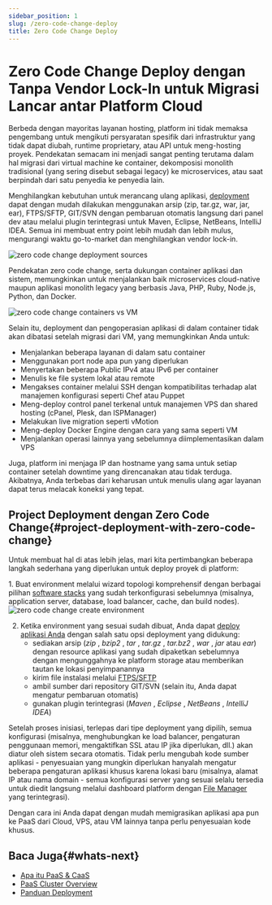 ```yaml
---
sidebar_position: 1
slug: /zero-code-change-deploy
title: Zero Code Change Deploy
---
```

# Zero Code Change Deploy dengan Tanpa Vendor Lock-In untuk Migrasi Lancar antar Platform Cloud

Berbeda dengan mayoritas layanan hosting, platform ini tidak memaksa pengembang untuk mengikuti persyaratan spesifik dari infrastruktur yang tidak dapat diubah, runtime proprietary, atau API untuk meng-hosting proyek. Pendekatan semacam ini menjadi sangat penting terutama dalam hal migrasi dari virtual machine ke container, dekomposisi monolith tradisional (yang sering disebut sebagai legacy) ke microservices, atau saat berpindah dari satu penyedia ke penyedia lain.

Menghilangkan kebutuhan untuk merancang ulang aplikasi, [deployment](<https://docs.dewacloud.com/docs/deployment-guide>) dapat dengan mudah dilakukan menggunakan arsip (zip, tar.gz, war, jar, ear), FTPS/SFTP, GIT/SVN dengan pembaruan otomatis langsung dari panel dev atau melalui plugin terintegrasi untuk Maven, Eclipse, NetBeans, IntelliJ IDEA. Semua ini membuat entry point lebih mudah dan lebih mulus, mengurangi waktu go-to-market dan menghilangkan vendor lock-in.

<img src="https://assets.dewacloud.com/dewacloud-docs/deployment/zero_code_change_deploy/18de87dfc80661420d9c28efa4a217551.svg" alt="zero code change deployment sources" max-width="100%"/>

Pendekatan zero code change, serta dukungan container aplikasi dan sistem, memungkinkan untuk menjalankan baik microservices cloud-native maupun aplikasi monolith legacy yang berbasis Java, PHP, Ruby, Node.js, Python, dan Docker.

<img src="https://assets.dewacloud.com/dewacloud-docs/deployment/zero_code_change_deploy/18de87dfc80661420d9c28efa4a217552.svg" alt="zero code change containers vs VM" max-width="100%"/>

Selain itu, deployment dan pengoperasian aplikasi di dalam container tidak akan dibatasi setelah migrasi dari VM, yang memungkinkan Anda untuk:

  * Menjalankan beberapa layanan di dalam satu container
  * Menggunakan port node apa pun yang diperlukan
  * Menyertakan beberapa Public IPv4 atau IPv6 per container
  * Menulis ke file system lokal atau remote
  * Mengakses container melalui SSH dengan kompatibilitas terhadap alat manajemen konfigurasi seperti Chef atau Puppet
  * Meng-deploy control panel terkenal untuk manajemen VPS dan shared hosting (cPanel, Plesk, dan ISPManager)
  * Melakukan live migration seperti vMotion
  * Meng-deploy Docker Engine dengan cara yang sama seperti VM
  * Menjalankan operasi lainnya yang sebelumnya diimplementasikan dalam VPS

Juga, platform ini menjaga IP dan hostname yang sama untuk setiap container setelah downtime yang direncanakan atau tidak terduga. Akibatnya, Anda terbebas dari keharusan untuk menulis ulang agar layanan dapat terus melacak koneksi yang tepat.

## Project Deployment dengan Zero Code Change{#project-deployment-with-zero-code-change}

Untuk membuat hal di atas lebih jelas, mari kita pertimbangkan beberapa langkah sederhana yang diperlukan untuk deploy proyek di platform:

1\. Buat environment melalui wizard topologi komprehensif dengan berbagai pilihan [software stacks](<https://docs.dewacloud.com/docs/software-stacks-versions>) yang sudah terkonfigurasi sebelumnya (misalnya, application server, database, load balancer, cache, dan build nodes). <img src="https://assets.dewacloud.com/dewacloud-docs/deployment/zero_code_change_deploy/3.png" alt="zero code change create environment" max-width="100%"/>

2. Ketika environment yang sesuai sudah dibuat, Anda dapat [deploy aplikasi Anda](<https://docs.dewacloud.com/docs/deployment-guide>) dengan salah satu opsi deployment yang didukung:
     * sediakan arsip (_zip_ , _bzip2_ , _tar_ , _tar.gz_ , _tar.bz2_ , _war_ , _jar_ atau _ear_) dengan resource aplikasi yang sudah dipaketkan sebelumnya dengan mengunggahnya ke platform storage atau memberikan tautan ke lokasi penyimpanannya
     * kirim file instalasi melalui [FTPS/SFTP](<https://docs.dewacloud.com/docs/ftp-ftps-support>)
     * ambil sumber dari repository GIT/SVN (selain itu, Anda dapat mengatur pembaruan otomatis)
     * gunakan plugin terintegrasi (_Maven_ , _Eclipse_ , _NetBeans_ , _IntelliJ IDEA_)

Setelah proses inisiasi, terlepas dari tipe deployment yang dipilih, semua konfigurasi (misalnya, menghubungkan ke load balancer, pengaturan penggunaan memori, mengaktifkan SSL atau IP jika diperlukan, dll.) akan diatur oleh sistem secara otomatis. Tidak perlu mengubah kode sumber aplikasi - penyesuaian yang mungkin diperlukan hanyalah mengatur beberapa pengaturan aplikasi khusus karena lokasi baru (misalnya, alamat IP atau nama domain - semua konfigurasi server yang sesuai selalu tersedia untuk diedit langsung melalui dashboard platform dengan [File Manager](<https://docs.dewacloud.com/docs/application-configuration>) yang terintegrasi).

Dengan cara ini Anda dapat dengan mudah memigrasikan aplikasi apa pun ke PaaS dari Cloud, VPS, atau VM lainnya tanpa perlu penyesuaian kode khusus.

## Baca Juga{#whats-next}

  * [Apa itu PaaS & CaaS](<https://docs.dewacloud.com/docs/what-is-paas-and-caas/>)
  * [PaaS Cluster Overview](<https://docs.dewacloud.com/docs/software-stacks-versions/>)
  * [Panduan Deployment](<https://docs.dewacloud.com/docs/deployment-guide/>)